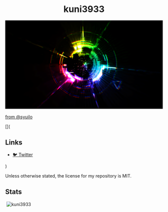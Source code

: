 <h1 align="center">kuni3933</h1>

<img src="./img/BxV2pw7CAAAjeSf.png"/>

<a href="https://twitter.com/syuilo/status/510444594861842433">from @syuilo</a>

[](

## Links

- <a href="">🐦 Twitter</a>

)

Unless otherwise stated, the license for my repository is MIT.

## Stats

<p>&nbsp;<img align="center" src="https://github-readme-stats.vercel.app/api?username=kuni3933&show_icons=true&locale=en&theme=tokyonight" alt="kuni3933" href="" /></p>
